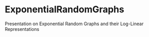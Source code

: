 ExponentialRandomGraphs
=======================

Presentation on Exponential Random Graphs and their Log-Linear Representations
